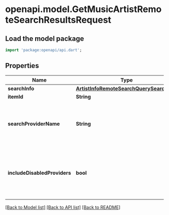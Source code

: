 # openapi.model.GetMusicArtistRemoteSearchResultsRequest

## Load the model package
```dart
import 'package:openapi/api.dart';
```

## Properties
Name | Type | Description | Notes
------------ | ------------- | ------------- | -------------
**searchInfo** | [**ArtistInfoRemoteSearchQuerySearchInfo**](ArtistInfoRemoteSearchQuerySearchInfo.md) |  | [optional] 
**itemId** | **String** |  | [optional] 
**searchProviderName** | **String** | Gets or sets the provider name to search within if set. | [optional] 
**includeDisabledProviders** | **bool** | Gets or sets a value indicating whether disabled providers should be included. | [optional] 

[[Back to Model list]](../README.md#documentation-for-models) [[Back to API list]](../README.md#documentation-for-api-endpoints) [[Back to README]](../README.md)


